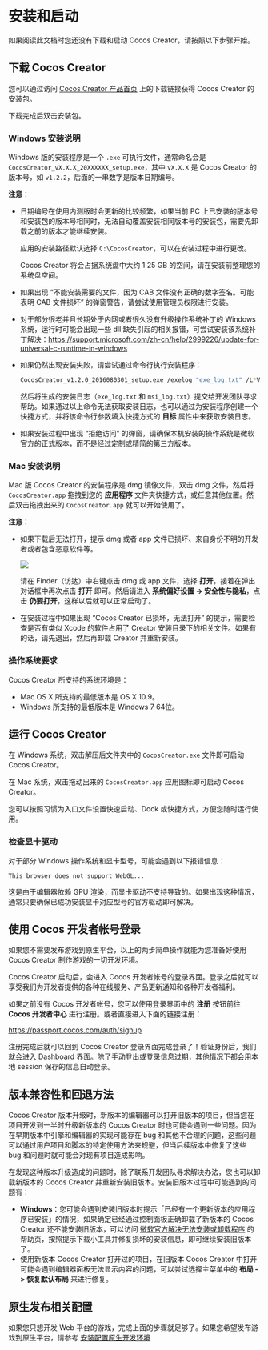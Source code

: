 # 安装和启动

如果阅读此文档时您还没有下载和启动 Cocos Creator，请按照以下步骤开始。

## 下载 Cocos Creator

您可以通过访问 [Cocos Creator 产品首页](https://www.cocos.com/creator/) 上的下载链接获得 Cocos Creator 的安装包。

下载完成后双击安装包。

### Windows 安装说明

Windows 版的安装程序是一个 `.exe` 可执行文件，通常命名会是 `CocosCreator_vX.X.X_20XXXXXX_setup.exe`，其中 `vX.X.X` 是 Cocos Creator 的版本号，如 `v1.2.2`，后面的一串数字是版本日期编号。

**注意**：

- 日期编号在使用内测版时会更新的比较频繁，如果当前 PC 上已安装的版本号和安装包的版本号相同时，无法自动覆盖安装相同版本号的安装包，需要先卸载之前的版本才能继续安装。

  应用的安装路径默认选择 `C:\CocosCreator`，可以在安装过程中进行更改。

  Cocos Creator 将会占据系统盘中大约 1.25 GB 的空间，请在安装前整理您的系统盘空间。

- 如果出现 “不能安装需要的文件，因为 CAB 文件没有正确的数字签名。可能表明 CAB 文件损坏” 的弹窗警告，请尝试使用管理员权限进行安装。

- 对于部分很老并且长期处于内网或者很久没有升级操作系统补丁的 Windows 系统，运行时可能会出现一些 dll 缺失引起的相关报错，可尝试安装该系统补丁解决：<https://support.microsoft.com/zh-cn/help/2999226/update-for-universal-c-runtime-in-windows>

- 如果仍然出现安装失败，请尝试通过命令行执行安装程序：

  ```bash
  CocosCreator_v1.2.0_2016080301_setup.exe /exelog "exe_log.txt" /L*V "msi_log.txt"
  ```

  然后将生成的安装日志（`exe_log.txt` 和 `msi_log.txt`）提交给开发团队寻求帮助。如果通过以上命令无法获取安装日志，也可以通过为安装程序创建一个快捷方式，并将该命令行参数填入快捷方式的 **目标** 属性中来获取安装日志。

- 如果安装过程中出现 “拒绝访问” 的弹窗，请确保本机安装的操作系统是微软官方的正式版本，而不是经过定制或精简的第三方版本。

### Mac 安装说明

Mac 版 Cocos Creator 的安装程序是 dmg 镜像文件，双击 dmg 文件，然后将 `CocosCreator.app` 拖拽到您的 **应用程序** 文件夹快捷方式，或任意其他位置。然后双击拖拽出来的 `CocosCreator.app` 就可以开始使用了。

**注意**：

- 如果下载后无法打开，提示 dmg 或者 app 文件已损坏、来自身份不明的开发者或者包含恶意软件等。

  ![](install/tooltip.png)

  请在 Finder（访达）中右键点击 dmg 或 app 文件，选择 **打开**，接着在弹出对话框中再次点击 **打开** 即可。然后请进入 **系统偏好设置 -> 安全性与隐私**，点击 **仍要打开**，这样以后就可以正常启动了。

- 在安装过程中如果出现 “Cocos Creator 已损坏，无法打开” 的提示，需要检查是否有类似 Xcode 的软件占用了 Creator 安装目录下的相关文件。如果有的话，请先退出，然后再卸载 Creator 并重新安装。

### 操作系统要求

Cocos Creator 所支持的系统环境是：

- Mac OS X 所支持的最低版本是 OS X 10.9。
- Windows 所支持的最低版本是 Windows 7 64位。

## 运行 Cocos Creator

在 Windows 系统，双击解压后文件夹中的 `CocosCreator.exe` 文件即可启动 Cocos Creator。

在 Mac 系统，双击拖动出来的 `CocosCreator.app` 应用图标即可启动 Cocos Creator。

您可以按照习惯为入口文件设置快速启动、Dock 或快捷方式，方便您随时运行使用。

### 检查显卡驱动

对于部分 Windows 操作系统和显卡型号，可能会遇到以下报错信息：

```
This browser does not support WebGL...
```

这是由于编辑器依赖 GPU 渲染，而显卡驱动不支持导致的。如果出现这种情况，通常只要确保已成功安装显卡对应型号的官方驱动即可解决。

## 使用 Cocos 开发者帐号登录

如果您不需要发布游戏到原生平台，以上的两步简单操作就能为您准备好使用 Cocos Creator 制作游戏的一切开发环境。

Cocos Creator 启动后，会进入 Cocos 开发者帐号的登录界面。登录之后就可以享受我们为开发者提供的各种在线服务、产品更新通知和各种开发者福利。

如果之前没有 Cocos 开发者帐号，您可以使用登录界面中的 **注册** 按钮前往 **Cocos 开发者中心** 进行注册。或者直接进入下面的链接注册：

<https://passport.cocos.com/auth/signup>

注册完成后就可以回到 Cocos Creator 登录界面完成登录了！验证身份后，我们就会进入 Dashboard 界面。除了手动登出或登录信息过期，其他情况下都会用本地 session 保存的信息自动登录。

## 版本兼容性和回退方法

Cocos Creator 版本升级时，新版本的编辑器可以打开旧版本的项目，但当您在项目开发到一半时升级新版本的 Cocos Creator 时也可能会遇到一些问题。因为在早期版本中引擎和编辑器的实现可能存在 bug 和其他不合理的问题，这些问题可以通过用户项目和脚本的特定使用方法来规避，但当后续版本中修复了这些 bug 和问题时就可能会对现有项目造成影响。

在发现这种版本升级造成的问题时，除了联系开发团队寻求解决办法，您也可以卸载新版本的 Cocos Creator 并重新安装旧版本。安装旧版本过程中可能遇到的问题有：

- **Windows**：您可能会遇到安装旧版本时提示「已经有一个更新版本的应用程序已安装」的情况，如果确定已经通过控制面板正确卸载了新版本的 Cocos Creator 还不能安装旧版本，可以访问 [微软官方解决无法安装或卸载程序](https://support.microsoft.com/zh-cn/help/17588/windows-fix-problems-that-block-programs-being-installed-or-removed) 的帮助页，按照提示下载小工具并修复损坏的安装信息，即可继续安装旧版本了。
- 使用新版本 Cocos Creator 打开过的项目，在旧版本 Cocos Creator 中打开可能会遇到编辑器面板无法显示内容的问题，可以尝试选择主菜单中的 **布局 -> 恢复默认布局** 来进行修复。

## 原生发布相关配置

如果您只想开发 Web 平台的游戏，完成上面的步骤就足够了。如果您希望发布游戏到原生平台，请参考 [安装配置原生开发环境](../publish/setup-native-development.md)
